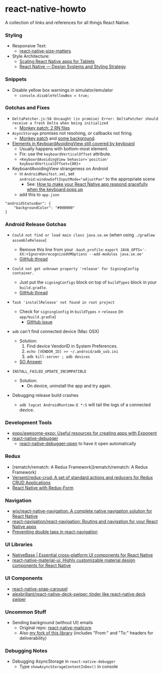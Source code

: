 # react-native-howto
A collection of links and references for all things React Native. 

### Styling
* Responsive Text:
  * [react-native-size-matters](https://github.com/nirsky/react-native-size-matters)
* Style Architecture: 
  * [Scaling React Native apps for Tablets](https://medium.com/react-native-training/scaling-react-native-apps-for-tablets-211de8399cf1)
  * [React Native — Design Systems and Styling Strategy](https://medium.com/@mikecavaliere/react-native-design-systems-and-styling-strategy-189e4f8f1684) 
  
  

### Snippets

* Disable yellow box warnings in simulator/emulator
  * `console.disableYellowBox = true;`

### Gotchas and Fixes
* ```DeltaPatcher.js:58 Uncaught (in promise) Error: DeltaPatcher should receive a fresh Delta when being initialized```
  * [Monkey patch: 2 RN files](https://github.com/facebook/react-native/issues/18209#issuecomment-371935230)
* `AsyncStorage` promises not resolving, or callbacks not firing.
  * [Monkey patch](https://github.com/facebook/react-native/pull/18522/files) and [some background](https://github.com/facebook/react-native/issues/13704).
* [Elements in KeyboardAvoidingView still covered by keyboard](https://github.com/facebook/react-native/issues/13497)
  * Usually happens with bottom-most element. 
  * Fix: use the `keyboardVerticalOffset` attribute. 
  * `<KeyboardAvoidingView behavior='position' keyboardVerticalOffset={80}>`
* KeyboardAvoidingView strangeness on Android
  * in `AndroidManifest.xml`, set `android:windowSoftInputMode="adjustPan"` to the appropriate scene
    * See: [How to make your React Native app respond gracefully when the keyboard pops up](https://stackoverflow.com/questions/39344140/react-native-how-to-control-what-keyboard-pushes-up#answer-43208431)
  * add this to `app.json`
```
"androidStatusBar": {
    "backgroundColor": "#000000"
}
```

### Android Release Gotchas
* `Could not find or load main class java.se.ee` (when using `./gradlew assembleRelease`)
  * Remove this line from your `.bash_profile`: 
`export JAVA_OPTS='-XX:+IgnoreUnrecognizedVMOptions --add-modules java.se.ee'`
  * [GitHub thread](https://github.com/flutter/flutter/issues/16093#issuecomment-390489264)

* `Could not get unknown property 'release' for SigningConfig container.`
  * Just put the `signingConfigs` block on top of `buildTypes` block in your `build.gradle`.
  * [GitHub thread](https://github.com/researchgate/gradle-release/issues/187)
* `Task 'installRelease' not found in root project`
  * Check for `signingConfig` in `buildTypes` > `release` (in `app/build.gradle`)
    * [GitHub issue](https://github.com/facebook/react-native/issues/16854#issuecomment-348376236)
* `adb` can't find connected device (Mac OSX)
  * Solution: 
    1. Find device VendorID in System Preferences. 
    1. `echo [VENDOR_ID] >> ~/.android/adb_usb.ini`
    1. `adb kill-server ; adb devices`
  * [SO Answer](https://stackoverflow.com/questions/7135999/adb-not-finding-my-device-phone-macos-x#answer-7136003)
* `INSTALL_FAILED_UPDATE_INCOMPATIBLE`
  * Solution: 
    * On device, uninstall the app and try again. 
* Debugging release build crashes
  * `adb logcat AndroidRuntime:E *:S` will tail the logs of a connected device.


### Development Tools

* [expo/awesome-expo: Useful resources for creating apps with Exponent](https://github.com/expo/awesome-expo)
* [react-native-debugger](https://github.com/jhen0409/react-native-debugger)
  * [react-native-debugger-open](https://github.com/jhen0409/react-native-debugger/tree/master/npm-package) to have it open automatically

### Redux

* [rematch/rematch: A Redux Framework](rematch/rematch: A Redux Framework)
* [Versent/redux-crud: A set of standard actions and reducers for Redux CRUD Applications](https://github.com/Versent/redux-crud)
* [React Native with Redux-Form](https://medium.com/wolox-driving-innovation/https-medium-com-wolox-driving-innovation-easy-forms-in-react-native-with-redux-form-1cdc16a9a889)


### Navigation

* [wix/react-native-navigation: A complete native navigation solution for React Native](https://github.com/wix/react-native-navigation/)
* [react-navigation/react-navigation: Routing and navigation for your React Native apps](https://github.com/react-navigation/react-navigation)
* [Preventing double taps in react-navigation](https://github.com/react-navigation/react-navigation/issues/271#issuecomment-278901237)

### UI Libraries

* [NativeBase | Essential cross-platform UI components for React Native](https://nativebase.io/)
* [react-native-material-ui: Highly customizable material design components for React Native](https://github.com/xotahal/react-native-material-ui)

### UI Components

* [react-native-snap-carousel](https://github.com/archriss/react-native-snap-carousel)
* [alexbrillant/react-native-deck-swiper: tinder like react-native deck swiper](https://github.com/alexbrillant/react-native-deck-swiper)


### Uncommon Stuff

* Sending background (without UI) emails 
  * Original repo: [react-native-mailcore](https://github.com/agenthunt/react-native-mailcore)
  * Also [my fork of this library](https://github.com/mcavaliere/react-native-mailcore) (includes "From:" and "To:" headers for deliverability)


### Debugging Notes

* Debugging AsyncStorage in `react-native-debugger`
  * Type `showAsyncStorageContentInDev()` in console
